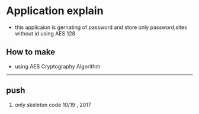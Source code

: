 # Application explain 
- this applicaion is gernating of password and store only password,sites without id using AES 128
## How to make 
- using AES Cryptography Algorithm


-----
## push 

1. only skeleton code 10/19 , 2017
